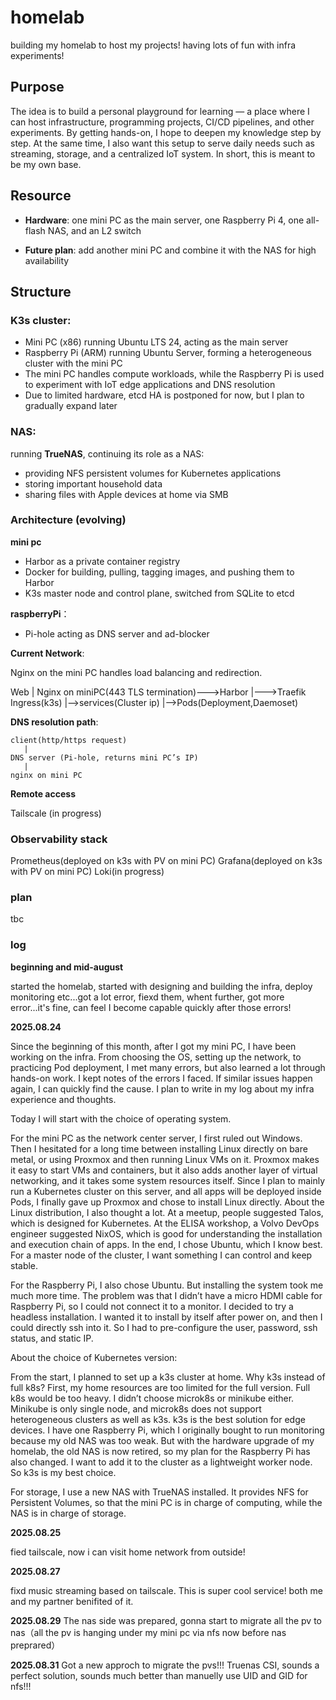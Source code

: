 # homelab

building my homelab to host my projects! having lots of fun with infra experiments!



## Purpose ##

The idea is to build a personal playground for learning — a place where I can host infrastructure, programming projects, CI/CD pipelines, and other experiments. By getting hands-on, I hope to deepen my knowledge step by step. At the same time, I also want this setup to serve daily needs such as streaming, storage, and a centralized IoT system. In short, this is meant to be my own base.



## Resource

-	**Hardware**: one mini PC as the main server, one Raspberry Pi 4, one all-flash NAS, and an L2 switch

-	**Future plan**: add another mini PC and combine it with the NAS for high availability



## Structure

### K3s cluster:

-	Mini PC (x86) running Ubuntu LTS 24, acting as the main server
-	Raspberry Pi (ARM) running Ubuntu Server, forming a heterogeneous cluster with the mini PC
-	The mini PC handles compute workloads, while the Raspberry Pi is used to experiment with IoT edge applications and DNS resolution
-	Due to limited hardware, etcd HA is postponed for now, but I plan to gradually expand later


### NAS: 

running **TrueNAS**, continuing its role as a NAS:
- providing NFS persistent volumes for Kubernetes applications
- storing important household data
- sharing files with Apple devices at home via SMB




### Architecture (evolving)

**mini pc**

-	Harbor as a private container registry
-	Docker for building, pulling, tagging images, and pushing them to Harbor
-	K3s master node and control plane, switched from SQLite to etcd

**raspberryPi**：

-	Pi-hole acting as DNS server and ad-blocker

**Current Network**:

Nginx on the mini PC handles load balancing and redirection.

   Web
    |
   Nginx on miniPC(443 TLS termination)--->Harbor
                                      |--->Traefik Ingress(k3s)
                                                |-->services(Cluster ip)
                                                        |-->Pods(Deployment,Daemoset)


**DNS resolution path**:

    client(http/https request)
       |
    DNS server (Pi-hole, returns mini PC’s IP)
       |
    nginx on mini PC

**Remote access**

Tailscale (in progress) 


### Observability stack

Prometheus(deployed on k3s with PV on mini PC)
Grafana(deployed on k3s with PV on mini PC)
Loki(in progress) 


### plan


tbc


### log

**beginning and mid-august**

started the homelab, started with designing and building the infra, deploy monitoring etc...got a lot error, fiexd them, whent further, got more error...it's fine, can feel I become capable quickly after those errors!

**2025.08.24**

Since the beginning of this month, after I got my mini PC, I have been working on the infra. From choosing the OS, setting up the network, to practicing Pod deployment, I met many errors, but also learned a lot through hands-on work.
I kept notes of the errors I faced. If similar issues happen again, I can quickly find the cause. I plan to write in my log about my infra experience and thoughts.

Today I will start with the choice of operating system.

For the mini PC as the network center server, I first ruled out Windows. Then I hesitated for a long time between installing Linux directly on bare metal, or using Proxmox and then running Linux VMs on it. Proxmox makes it easy to start VMs and containers, but it also adds another layer of virtual networking, and it takes some system resources itself. Since I plan to mainly run a Kubernetes cluster on this server, and all apps will be deployed inside Pods, I finally gave up Proxmox and chose to install Linux directly. About the Linux distribution, I also thought a lot. At a meetup, people suggested Talos, which is designed for Kubernetes. At the ELISA workshop, a Volvo DevOps engineer suggested NixOS, which is good for understanding the installation and execution chain of apps. In the end, I chose Ubuntu, which I know best. For a master node of the cluster, I want something I can control and keep stable.

For the Raspberry Pi, I also chose Ubuntu. But installing the system took me much more time. The problem was that I didn’t have a micro HDMI cable for Raspberry Pi, so I could not connect it to a monitor. I decided to try a headless installation. I wanted it to install by itself after power on, and then I could directly ssh into it. So I had to pre-configure the user, password, ssh status, and static IP.

About the choice of Kubernetes version:

From the start, I planned to set up a k3s cluster at home. Why k3s instead of full k8s? First, my home resources are too limited for the full version. Full k8s would be too heavy. I didn’t choose microk8s or minikube either. Minikube is only single node, and microk8s does not support heterogeneous clusters as well as k3s. k3s is the best solution for edge devices. I have one Raspberry Pi, which I originally bought to run monitoring because my old NAS was too weak. But with the hardware upgrade of my homelab, the old NAS is now retired, so my plan for the Raspberry Pi has also changed. I want to add it to the cluster as a lightweight worker node. So k3s is my best choice.

For storage, I use a new NAS with TrueNAS installed. It provides NFS for Persistent Volumes, so that the mini PC is in charge of computing, while the NAS is in charge of storage.


**2025.08.25**

fied tailscale, now i can visit home network from outside!


**2025.08.27**

fixd music streaming based on tailscale. This is super cool service! both me and my partner benifited of it.

**2025.08.29**
The nas side was prepared, gonna start to migrate all the pv to nas（all the pv is hanging under my mini pc via nfs now before nas preprared）


**2025.08.31**
Got a new approch to migrate the pvs!!! Truenas CSI, sounds a perfect solution, sounds much better than manuelly use UID and GID for nfs!!!